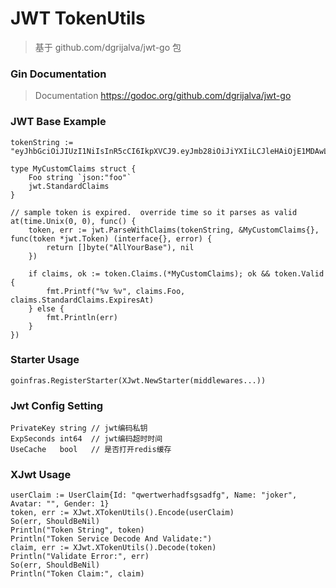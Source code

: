 # JWT TokenUtils

> 基于 github.com/dgrijalva/jwt-go 包

### Gin Documentation
> Documentation https://godoc.org/github.com/dgrijalva/jwt-go

### JWT Base Example
```
tokenString := "eyJhbGciOiJIUzI1NiIsInR5cCI6IkpXVCJ9.eyJmb28iOiJiYXIiLCJleHAiOjE1MDAwLCJpc3MiOiJ0ZXN0In0.HE7fK0xOQwFEr4WDgRWj4teRPZ6i3GLwD5YCm6Pwu_c"

type MyCustomClaims struct {
    Foo string `json:"foo"`
    jwt.StandardClaims
}

// sample token is expired.  override time so it parses as valid
at(time.Unix(0, 0), func() {
    token, err := jwt.ParseWithClaims(tokenString, &MyCustomClaims{}, func(token *jwt.Token) (interface{}, error) {
        return []byte("AllYourBase"), nil
    })

    if claims, ok := token.Claims.(*MyCustomClaims); ok && token.Valid {
        fmt.Printf("%v %v", claims.Foo, claims.StandardClaims.ExpiresAt)
    } else {
        fmt.Println(err)
    }
})
```

### Starter Usage
```
goinfras.RegisterStarter(XJwt.NewStarter(middlewares...))

```

### Jwt Config Setting
```
PrivateKey string // jwt编码私钥
ExpSeconds int64  // jwt编码超时时间
UseCache   bool   // 是否打开redis缓存
```

### XJwt Usage
```
userClaim := UserClaim{Id: "qwertwerhadfsgsadfg", Name: "joker", Avatar: "", Gender: 1}
token, err := XJwt.XTokenUtils().Encode(userClaim)
So(err, ShouldBeNil)
Println("Token String", token)
Println("Token Service Decode And Validate:")
claim, err := XJwt.XTokenUtils().Decode(token)
Println("Validate Error:", err)
So(err, ShouldBeNil)
Println("Token Claim:", claim)
```